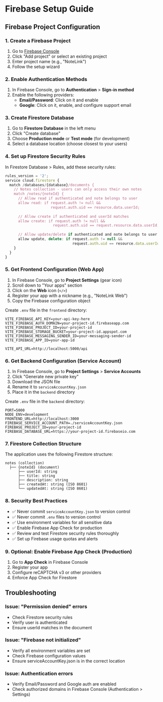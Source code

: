 # Firebase Setup Guide

## Firebase Project Configuration

### 1. Create a Firebase Project

1. Go to [Firebase Console](https://console.firebase.google.com/)
2. Click "Add project" or select an existing project
3. Enter project name (e.g., "NoteLink")
4. Follow the setup wizard

### 2. Enable Authentication Methods

1. In Firebase Console, go to **Authentication** > **Sign-in method**
2. Enable the following providers:
   - **Email/Password**: Click on it and enable
   - **Google**: Click on it, enable, and configure support email

### 3. Create Firestore Database

1. Go to **Firestore Database** in the left menu
2. Click "Create database"
3. Choose **Production mode** or **Test mode** (for development)
4. Select a database location (choose closest to your users)

### 4. Set up Firestore Security Rules

In Firestore Database > Rules, add these security rules:

```javascript
rules_version = '2';
service cloud.firestore {
  match /databases/{database}/documents {
    // Notes collection - users can only access their own notes
    match /notes/{noteId} {
      // Allow read if authenticated and note belongs to user
      allow read: if request.auth != null && 
                     request.auth.uid == resource.data.userId;
      
      // Allow create if authenticated and userId matches
      allow create: if request.auth != null && 
                      request.auth.uid == request.resource.data.userId;
      
      // Allow update/delete if authenticated and note belongs to user
      allow update, delete: if request.auth != null && 
                               request.auth.uid == resource.data.userId;
    }
  }
}
```

### 5. Get Frontend Configuration (Web App)

1. In Firebase Console, go to **Project Settings** (gear icon)
2. Scroll down to "Your apps" section
3. Click on the **Web** icon (`</>`)
4. Register your app with a nickname (e.g., "NoteLink Web")
5. Copy the Firebase configuration object

Create `.env` file in the `frontend` directory:

```env
VITE_FIREBASE_API_KEY=your-api-key-here
VITE_FIREBASE_AUTH_DOMAIN=your-project-id.firebaseapp.com
VITE_FIREBASE_PROJECT_ID=your-project-id
VITE_FIREBASE_STORAGE_BUCKET=your-project-id.appspot.com
VITE_FIREBASE_MESSAGING_SENDER_ID=your-messaging-sender-id
VITE_FIREBASE_APP_ID=your-app-id

VITE_API_URL=http://localhost:5000/api
```

### 6. Get Backend Configuration (Service Account)

1. In Firebase Console, go to **Project Settings** > **Service Accounts**
2. Click "Generate new private key"
3. Download the JSON file
4. Rename it to `serviceAccountKey.json`
5. Place it in the `backend` directory

Create `.env` file in the `backend` directory:

```env
PORT=5000
NODE_ENV=development
FRONTEND_URL=http://localhost:3000
FIREBASE_SERVICE_ACCOUNT_PATH=./serviceAccountKey.json
FIREBASE_PROJECT_ID=your-project-id
FIREBASE_DATABASE_URL=https://your-project-id.firebaseio.com
```

### 7. Firestore Collection Structure

The application uses the following Firestore structure:

```
notes (collection)
  ├── {noteId} (document)
      ├── userId: string
      ├── title: string
      ├── description: string
      ├── createdAt: string (ISO 8601)
      └── updatedAt: string (ISO 8601)
```

### 8. Security Best Practices

- ✅ Never commit `serviceAccountKey.json` to version control
- ✅ Never commit `.env` files to version control
- ✅ Use environment variables for all sensitive data
- ✅ Enable Firebase App Check for production
- ✅ Review and test Firestore security rules thoroughly
- ✅ Set up Firebase usage quotas and alerts

### 9. Optional: Enable Firebase App Check (Production)

1. Go to **App Check** in Firebase Console
2. Register your app
3. Configure reCAPTCHA v3 or other providers
4. Enforce App Check for Firestore

## Troubleshooting

### Issue: "Permission denied" errors
- Check Firestore security rules
- Verify user is authenticated
- Ensure userId matches in the document

### Issue: "Firebase not initialized"
- Verify all environment variables are set
- Check Firebase configuration values
- Ensure serviceAccountKey.json is in the correct location

### Issue: Authentication errors
- Verify Email/Password and Google auth are enabled
- Check authorized domains in Firebase Console (Authentication > Settings)

